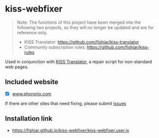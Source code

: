 # kiss-webfixer

> Note: The functions of this project have been merged into the following two projects, so they will no longer be updated and are for reference only.
>
> - KISS Translator: https://github.com/fishjar/kiss-translator
> - Community subscription rules: https://github.com/fishjar/kiss-rules

Used in conjunction with [KISS Translator](https://github.com/fishjar/kiss-translator), a repair script for non-standard web pages.

## Included website

- [x] www.phoronix.com

If there are other sites that need fixing, please submit [issues](https://github.com/fishjar/kiss-webfixer/issues/new/choose)

## Installation link

- https://fishjar.github.io/kiss-webfixer/kiss-webfixer.user.js
